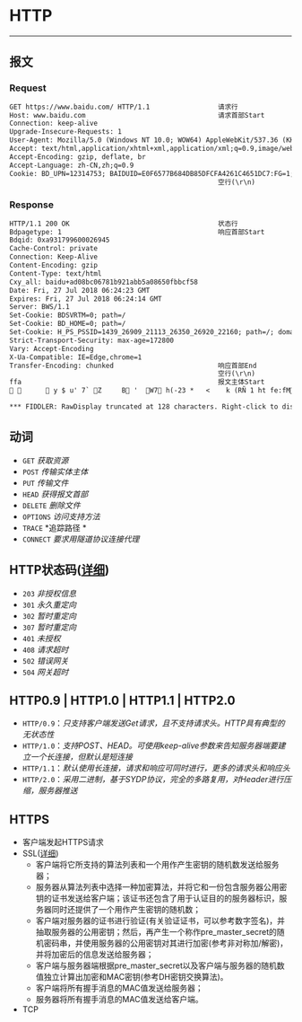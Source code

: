 # HTTP

---

## 报文
### Request
```txt
GET https://www.baidu.com/ HTTP/1.1                 请求行
Host: www.baidu.com                                 请求首部Start
Connection: keep-alive
Upgrade-Insecure-Requests: 1
User-Agent: Mozilla/5.0 (Windows NT 10.0; WOW64) AppleWebKit/537.36 (KHTML, like Gecko) Chrome/66.0.3359.139 Safari/537.36
Accept: text/html,application/xhtml+xml,application/xml;q=0.9,image/webp,image/apng,*/*;q=0.8
Accept-Encoding: gzip, deflate, br
Accept-Language: zh-CN,zh;q=0.9
Cookie: BD_UPN=12314753; BAIDUID=E0F6577B684DB85DFCFA4261C4651DC7:FG=1; PSTM=1524902996; BIDUPSID=EADC64EBC64ADC032DD507CE9A3B015A; MCITY=-289%3A; ispeed_lsm=2; BDORZ=B490B5EBF6F3CD402E515D22BCDA1598; H_PS_PSSID=1439_26909_21113_26350_26920_22160; BD_CK_SAM=1; PSINO=5; H_PS_645EC=82b7hDUlpHfoKBJnLyG6t8vp5XqjkJBRaGfFLeAWDEASmhHmrTRTNo0LBeY; BDSVRTM=0                                                  请求首部End
                                                    空行(\r\n)
```

### Response
```txt
HTTP/1.1 200 OK                                     状态行
Bdpagetype: 1                                       响应首部Start
Bdqid: 0xa931799600026945
Cache-Control: private
Connection: Keep-Alive
Content-Encoding: gzip
Content-Type: text/html
Cxy_all: baidu+ad08bc06781b921abb5a08650fbbcf58
Date: Fri, 27 Jul 2018 06:24:23 GMT
Expires: Fri, 27 Jul 2018 06:24:14 GMT
Server: BWS/1.1
Set-Cookie: BDSVRTM=0; path=/
Set-Cookie: BD_HOME=0; path=/
Set-Cookie: H_PS_PSSID=1439_26909_21113_26350_26920_22160; path=/; domain=.baidu.com
Strict-Transport-Security: max-age=172800
Vary: Accept-Encoding
X-Ua-Compatible: IE=Edge,chrome=1
Transfer-Encoding: chunked                          响应首部End
                                                    空行(\r\n)
ffa                                                 报文主体Start
        y $ u' 7` Z     B '  W7 h(-23 *   <    k (RÑ 1 ht fe:fM iME f Q     |     = =<  qIC  Ό ۟   {   ^ z  7 

*** FIDDLER: RawDisplay truncated at 128 characters. Right-click to disable truncation. ***                               报文主体End
```

## 动词
- `GET` *获取资源*
- `POST` *传输实体主体*
- `PUT` *传输文件*
- `HEAD` *获得报文首部*
- `DELETE` *删除文件*
- `OPTIONS` *访问支持方法*
- `TRACE` *追踪路径 *
- `CONNECT` *要求用隧道协议连接代理*

## HTTP状态码([详细](http://tool.oschina.net/commons?type=5))
* `203`  *非授权信息*
* `301`  *永久重定向*
* `302`  *暂时重定向*
* `307`  *暂时重定向*
* `401`  *未授权*
* `408`  *请求超时*
* `502`  *错误网关*
* `504`  *网关超时*

## HTTP0.9 | HTTP1.0 | HTTP1.1 | HTTP2.0
- `HTTP/0.9`：*只支持客户端发送Get请求，且不支持请求头。HTTP具有典型的无状态性*
- `HTTP/1.0`：*支持POST、HEAD。可使用keep-alive参数来告知服务器端要建立一个长连接，但默认是短连接*
- `HTTP/1.1`：*默认使用长连接，请求和响应可同时进行，更多的请求头和响应头*
- `HTTP/2.0`：*采用二进制，基于SYDP协议，完全的多路复用，对Header进行压缩，服务器推送*

## HTTPS
* 客户端发起HTTPS请求
* SSL([详细](https://www.cnblogs.com/alexyuyu/articles/7740213.html))
	* 客户端将它所支持的算法列表和一个用作产生密钥的随机数发送给服务器；
	* 服务器从算法列表中选择一种加密算法，并将它和一份包含服务器公用密钥的证书发送给客户端；该证书还包含了用于认证目的的服务器标识，服务器同时还提供了一个用作产生密钥的随机数；
	* 客户端对服务器的证书进行验证(有关验证证书，可以参考数字签名)，并抽取服务器的公用密钥；然后，再产生一个称作pre_master_secret的随机密码串，并使用服务器的公用密钥对其进行加密(参考非对称加/解密)，并将加密后的信息发送给服务器；
	* 客户端与服务器端根据pre_master_secret以及客户端与服务器的随机数值独立计算出加密和MAC密钥(参考DH密钥交换算法)。
	* 客户端将所有握手消息的MAC值发送给服务器；
	* 服务器将所有握手消息的MAC值发送给客户端。
* TCP